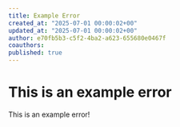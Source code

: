 ```yaml
---
title: Example Error
created_at: "2025-07-01 00:00:02+00"
updated_at: "2025-07-01 00:00:02+00"
author: e70fb5b3-c5f2-4ba2-a623-655680e0467f
coauthors:
published: true
---
```


# This is an example error

This is an example error!
